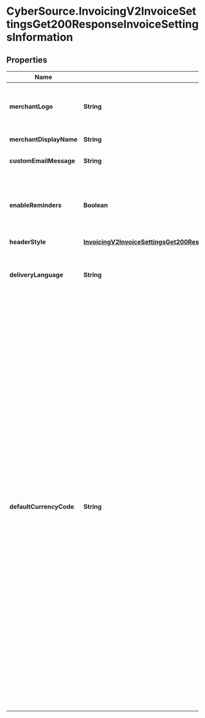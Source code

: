 # CyberSource.InvoicingV2InvoiceSettingsGet200ResponseInvoiceSettingsInformation

## Properties
Name | Type | Description | Notes
------------ | ------------- | ------------- | -------------
**merchantLogo** | **String** | The image file, which must be encoded in Base64 format. Supported file formats are &#x60;png&#x60;, &#x60;jpg&#x60;, and &#x60;gif&#x60;. The image file size restriction is 1 MB. | [optional] 
**merchantDisplayName** | **String** | The merchant&#39;s display name shown on the invoice. | [optional] 
**customEmailMessage** | **String** | The content of the email message that we send to your customers. | [optional] 
**enableReminders** | **Boolean** | Whether you would like us to send an auto-generated reminder email to your invoice recipients. Currently, this reminder email is sent five days before the invoice is due and one day after it is past due. | [optional] 
**headerStyle** | [**InvoicingV2InvoiceSettingsGet200ResponseInvoiceSettingsInformationHeaderStyle**](InvoicingV2InvoiceSettingsGet200ResponseInvoiceSettingsInformationHeaderStyle.md) |  | [optional] 
**deliveryLanguage** | **String** | The language of the email that we send to your customers. Possible values are &#x60;zh-CN&#x60;, &#x60;zh-TW&#x60;, &#x60;en-US&#x60;, &#x60;fr-FR&#x60;, &#x60;de-DE&#x60;, &#x60;ja-JP&#x60;, &#x60;pt-BR&#x60;, &#x60;ru-RU&#x60; and &#x60;es-419&#x60;. | [optional] 
**defaultCurrencyCode** | **String** | Currency used for the order. Use the three-character [ISO Standard Currency Codes.](http://apps.cybersource.com/library/documentation/sbc/quickref/currencies.pdf)  #### Used by **Authorization** Required field.  **Authorization Reversal** For an authorization reversal (&#x60;reversalInformation&#x60;) or a capture (&#x60;processingOptions.capture&#x60; is set to &#x60;true&#x60;), you must use the same currency that you used in your payment authorization request.  #### PIN Debit Currency for the amount you requested for the PIN debit purchase. This value is returned for partial authorizations. The issuing bank can approve a partial amount if the balance on the debit card is less than the requested transaction amount. For the possible values, see the [ISO Standard Currency Codes](https://developer.cybersource.com/library/documentation/sbc/quickref/currencies.pdf). Returned by PIN debit purchase.  For PIN debit reversal requests, you must use the same currency that was used for the PIN debit purchase or PIN debit credit that you are reversing. For the possible values, see the [ISO Standard Currency Codes](https://developer.cybersource.com/library/documentation/sbc/quickref/currencies.pdf).  Required field for PIN Debit purchase and PIN Debit credit requests. Optional field for PIN Debit reversal requests.  #### GPX This field is optional for reversing an authorization or credit.  #### DCC for First Data Your local currency. For details, see the &#x60;currency&#x60; field description in [Dynamic Currency Conversion For First Data Using the SCMP API](http://apps.cybersource.com/library/documentation/dev_guides/DCC_FirstData_SCMP/DCC_FirstData_SCMP_API.pdf).  #### Tax Calculation Required for international tax and value added tax only. Optional for U.S. and Canadian taxes. Your local currency.  | [optional] 


